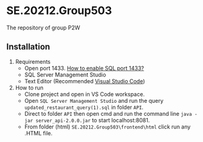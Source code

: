 # SE.20212.Group503
The repository of group P2W

## Installation
1. Requirements
    - Open port 1433. [How to enable SQL port 1433?](https://l.messenger.com/l.php?u=https%3A%2F%2Fkienthuclaptrinh.vn%2F2012%2F07%2F24%2F7-buoc-de-mo-port-1433-cho-ms-sql-server%2F&h=AT0wVnFXBc2hFC98Sm__QBrUptfcvhcCIcYXODp_SZcSmTXEut22f9oFIXRDU3AbFmIQn3sg7VOibTDS-giJUMcCsbxHvQME8HRyKGnaVckChvqCv8aecR2iXqUvbbfrnAg2dySg1_t4KmSFjYM_0Q) 
    - SQL Server Management Studio
    - Text Editor (Recommended [Visual Studio Code](https://code.visualstudio.com))
2. How to run
    - Clone project and open in VS Code workspace. 
    - Open `SQL Server Management Studio` and run the query `updated_restaurant_query(1).sql` in folder `API`.
    - Direct to folder `API` then open cmd and run the command line `java -jar server_api-2.0.0.jar` to start localhost:8081.
    - From folder (html) `SE.20212.Group503\frontend\html` click run any .HTML file.
